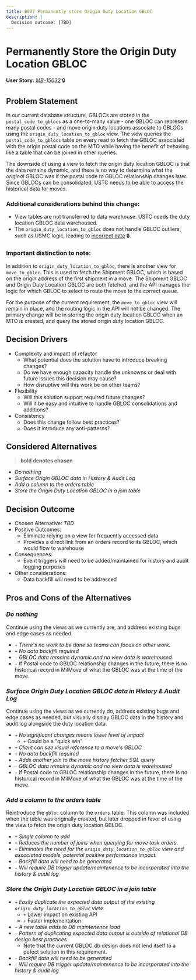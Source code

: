 ```yaml
---
title: 0077 Permanently store Origin Duty Location GBLOC
description: |
  Decision outcome: [TBD]
---
```


# Permanently Store the Origin Duty Location GBLOC

**User Story:** *[MB-15032](https://dp3.atlassian.net/browse/MB-15032)* :lock:

## Problem Statement

In our current database structure, GBLOCs are stored in the `postal_code_to_gblocs` as a one-to-many value - one GBLOC can 
represent many postal codes - and move origin duty locations associate to GBLOCs using the `origin_duty_location_to_gbloc` view.
The view queries the `postal_code_to_gblocs` table on every read to fetch the GBLOC associated with the origin postal code on the
MTO while having the benefit of behaving like a table that can be joined in other queries.

The downside of using a view to fetch the origin duty location GBLOC is that the data remains dynamic, and there is no way to 
determine what the *original* GBLOC was if the postal code to GBLOC relationship changes later. Since GBLOCs can be consolidated,
USTC needs to be able to access the historical data for moves. 

### Additional considerations behind this change:

* View tables are not transferred to data warehouse. USTC needs the duty location GBLOC data warehoused.
* The `origin_duty_location_to_gbloc` does not handle GBLOC outliers, such as USMC logic, leading to [incorrect data](https://dp3.atlassian.net/browse/MB-15143) :lock:.

### Important distinction to note:
In addition to `origin_duty_location_to_gbloc`, there is another view for `move_to_gbloc`. This is used to fetch the Shipment GBLOC, which is based
on the origin address of the first shipment in a move. The Shipment GBLOC and Origin Duty Location GBLOC are both fetched, and the API manages the logic
for which GBLOC to select to route the move to the correct queue. 

For the purpose of the current requirement, the `move_to_gbloc` view will remain in place, and the routing logic in the API will not be changed. The primary change
will be in storing the origin duty location GBLOC when an MTO is created, and query the stored origin duty location GBLOC.

## Decision Drivers

* Complexity and impact of refactor
  * What potential does the solution have to introduce breaking changes?
  * Do we have enough capacity handle the unknowns or deal with future issues this decision may cause?
  * How disruptive will this work be on other teams?
* Flexibility
  * Will this solution support required future changes?
  * Will it be easy and intuitive to handle GBLOC consolidations and additions?
* Consistency
  * Does this change follow best practices?
  * Does it introduce any anti-patterns?


## Considered Alternatives

> **bold denotes chosen**

* *Do nothing*
* *Surface Origin GBLOC data in History & Audit Log*
* *Add a column to the orders table*
* *Store the Origin Duty Location GBLOC in a join table*

## Decision Outcome

<!-- * Chosen Alternative:  -->
* Chosen Alternative: *TBD*
* Positive Outcomes: 
  * Eliminate relying on a view for frequently accessed data
  * Provides a direct link from an orders record to its GBLOC, which would flow to warehouse
* Consequences: 
  * Event triggers will need to be added/maintained for history and audit logging purposes
* Other considerations:
  * Data backfill will need to be addressed

## Pros and Cons of the Alternatives

### *Do nothing*
Continue using the views as we currently are, and address existing bugs and edge cases as needed.

* `+` *There's no work to be done so teams can focus on other work.*
* `+` *No data backfill required*
* `-` *GBLOC data remains dynamic and no view data is warehoused*
* `-` If Postal code to GBLOC relationship changes in the future, there is no historical record in MilMove
of what the GBLOC was at the time of the move.

### *Surface Origin Duty Location GBLOC data in History & Audit Log*
Continue using the views as we currently do, address existing bugs and edge cases as needed, but 
visually display GBLOC data in the history and audit log alongside the duty location data.

* `+` *No significant changes means lower level of impact*
  * `+` Could be a "quick win"
* `+` *Client can see visual reference to a move's GBLOC*
* `+` *No data backfill required*
* `-` *Adds another join to the move history fetcher SQL query*
* `-` *GBLOC data remains dynamic and no view data is warehoused*
* `-` If Postal code to GBLOC relationship changes in the future, there is no historical record in MilMove
of what the GBLOC was at the time of the move.

### *Add a column to the orders table*
Reintroduce the `gbloc` column to the `orders` table. This column was included when the table was originally created,
but later dropped in favor of using the view to fetch the origin duty location GBLOC.

* `+` *Single column to add*
* `+` *Reduces the number of joins when querying for move task orders.*
* `+` *Eliminates the need for the `origin_duty_location_to_gbloc` view and associated models, potential positive performance impact.*
* `-` *Backfill data will need to be generated*
* `-` *Will require DB trigger update/maintenence to be incorporated into the history & audit log*

### *Store the Origin Duty Location GBLOC in a join table*

* `+` *Easily duplicate the expected data output of the existing `origin_duty_location_to_gbloc` view.*
  * `+` Lower impact on existing API
  * `+` Faster implementation
* `-` *A new table adds to DB maintenence load*
* `-` *Pattern of duplicating expected data output is outside of relational DB design best practices*
  * Note that the current GBLOC db design does not lend itself to a pefect solution in this requirement.
* `-` *Backfill data will need to be generated*
* `-` *Will require DB trigger update/maintenence to be incorporated into the history & audit log*

